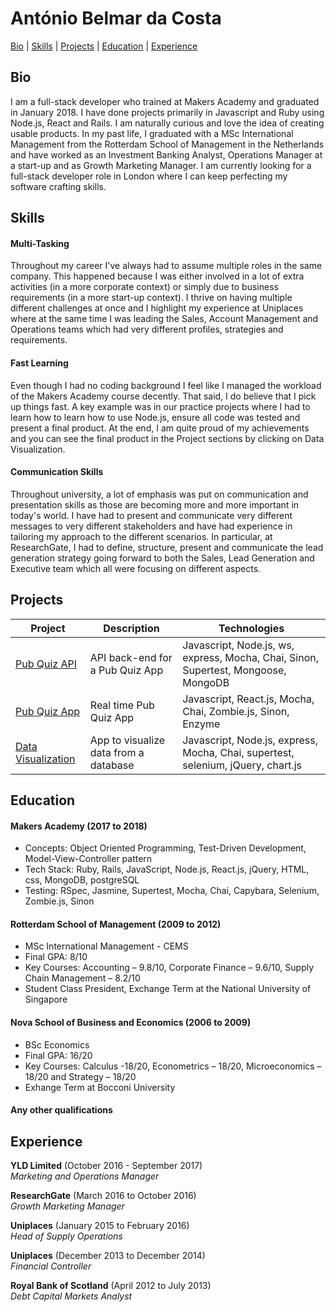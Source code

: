 # António Belmar da Costa

[Bio](#bio) | [Skills](#skills) | [Projects](#projects) | [Education](#education) | [Experience](#experience)

## Bio

I am a full-stack developer who trained at Makers Academy and graduated in January 2018. I have done projects primarily in Javascript and Ruby using Node.js, React and Rails. I am naturally curious and love the idea of creating usable products. In my past life, I graduated with a MSc International Management from the Rotterdam School of Management in the Netherlands and have worked as an Investment Banking Analyst, Operations Manager at a start-up and as Growth Marketing Manager. I am currently looking for a full-stack developer role in London where I can keep perfecting my software crafting skills.

## Skills

#### Multi-Tasking

Throughout my career I've always had to assume multiple roles in the same company. This happened because I was either involved in a lot of extra activities (in a more corporate context) or simply due to business requirements (in a more start-up context). I thrive on having multiple different challenges at once and I highlight my experience at Uniplaces where at the same time I was leading the Sales, Account Management and Operations teams which had very different profiles, strategies and requirements.

#### Fast Learning

Even though I had no coding background I feel like I managed the workload of the Makers Academy course decently. That said, I do believe that I pick up things fast. A key example was in our practice projects where I had to learn how to learn how to use Node.js, ensure all code was tested and present a final product. At the end, I am quite proud of my achievements and you can see the final product in the Project sections by clicking on Data Visualization.

#### Communication Skills

Throughout university, a lot of emphasis was put on communication and presentation skills as those are becoming more and more important in today's world. I have had to present and communicate very different messages to very different stakeholders and have had experience in tailoring my approach to the different scenarios. In particular, at ResearchGate, I had to define, structure, present and communicate the lead generation strategy going forward to both the Sales, Lead Generation and Executive team which all were focusing on different aspects.

## Projects

| Project | Description | Technologies |
| --- | --- | --- |
| [Pub Quiz API](https://github.com/antoniobelmar/pub-quiz-api) | API back-end for a Pub Quiz App | Javascript, Node.js, ws, express, Mocha, Chai, Sinon, Supertest, Mongoose, MongoDB |
| [Pub Quiz App](https://github.com/antoniobelmar/Pub_Quiz_FInalProject) | Real time Pub Quiz App | Javascript, React.js, Mocha, Chai, Zombie.js, Sinon, Enzyme |
| [Data Visualization](https://github.com/antoniobelmar/Database-visualization) | App to visualize data from a database | Javascript, Node.js, express, Mocha, Chai, supertest, selenium, jQuery, chart.js |

## Education

#### Makers Academy (2017 to 2018)

- Concepts: Object Oriented Programming, Test-Driven Development, Model-View-Controller pattern
- Tech Stack: Ruby, Rails, JavaScript, Node.js, React.js, jQuery, HTML, css, MongoDB, postgreSQL
- Testing: RSpec, Jasmine, Supertest, Mocha, Chai, Capybara, Selenium, Zombie.js, Sinon

#### Rotterdam School of Management (2009 to 2012)

- MSc International Management - CEMS
- Final GPA: 8/10
- Key Courses: Accounting – 9.8/10, Corporate Finance – 9.6/10, Supply Chain Management – 8.2/10
- Student Class President, Exchange Term at the National University of Singapore

#### Nova School of Business and Economics (2006 to 2009)

- BSc Economics
- Final GPA: 16/20
- Key Courses: Calculus -18/20, Econometrics – 18/20, Microeconomics – 18/20 and Strategy – 18/20
- Exhange Term at Bocconi University

#### Any other qualifications

## Experience

**YLD Limited** (October 2016 - September 2017)    
*Marketing and Operations Manager*  

**ResearchGate** (March 2016 to October 2016)   
*Growth Marketing Manager*  

**Uniplaces** (January 2015 to February 2016)   
*Head of Supply Operations*  

**Uniplaces** (December 2013 to December 2014)   
*Financial Controller*

**Royal Bank of Scotland** (April 2012 to July 2013)   
*Debt Capital Markets Analyst*


